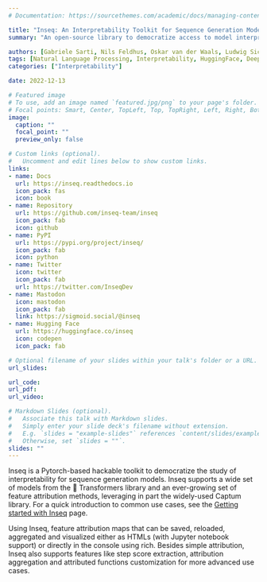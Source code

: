 ```yaml
---
# Documentation: https://sourcethemes.com/academic/docs/managing-content/

title: "Inseq: An Interpretability Toolkit for Sequence Generation Models"
summary: "An open-source library to democratize access to model interpretability for sequence generation models"

authors: [Gabriele Sarti, Nils Feldhus, Oskar van der Waals, Ludwig Sickert]
tags: [Natural Language Processing, Interpretability, HuggingFace, Deep Learning, Natural Language Generation]
categories: ["Interpretability"]

date: 2022-12-13

# Featured image
# To use, add an image named `featured.jpg/png` to your page's folder. 
# Focal points: Smart, Center, TopLeft, Top, TopRight, Left, Right, BottomLeft, Bottom, BottomRight.
image:
  caption: ""
  focal_point: ""
  preview_only: false

# Custom links (optional).
#   Uncomment and edit lines below to show custom links.
links:
- name: Docs
  url: https://inseq.readthedocs.io
  icon_pack: fas
  icon: book
- name: Repository
  url: https://github.com/inseq-team/inseq
  icon_pack: fab
  icon: github
- name: PyPI
  url: https://pypi.org/project/inseq/
  icon_pack: fab
  icon: python
- name: Twitter
  icon: twitter
  icon_pack: fab
  url: https://twitter.com/InseqDev
- name: Mastodon
  icon: mastodon
  icon_pack: fab
  link: https://sigmoid.social/@inseq
- name: Hugging Face
  url: https://huggingface.co/inseq
  icon: codepen
  icon_pack: fab

# Optional filename of your slides within your talk's folder or a URL.
url_slides:

url_code:
url_pdf: 
url_video:

# Markdown Slides (optional).
#   Associate this talk with Markdown slides.
#   Simply enter your slide deck's filename without extension.
#   E.g. `slides = "example-slides"` references `content/slides/example-slides.md`.
#   Otherwise, set `slides = ""`.
slides: ""
---
```


Inseq is a Pytorch-based hackable toolkit to democratize the study of interpretability for sequence generation models. Inseq supports a wide set of models from the 🤗 Transformers library and an ever-growing set of feature attribution methods, leveraging in part the widely-used Captum library. For a quick introduction to common use cases, see the [Getting started with Inseq](https://inseq.readthedocs.io/examples/quickstart.html) page.

Using Inseq, feature attribution maps that can be saved, reloaded, aggregated and visualized either as HTMLs (with Jupyter notebook support) or directly in the console using rich. Besides simple attribution, Inseq also supports features like step score extraction, attribution aggregation and attributed functions customization for more advanced use cases.
